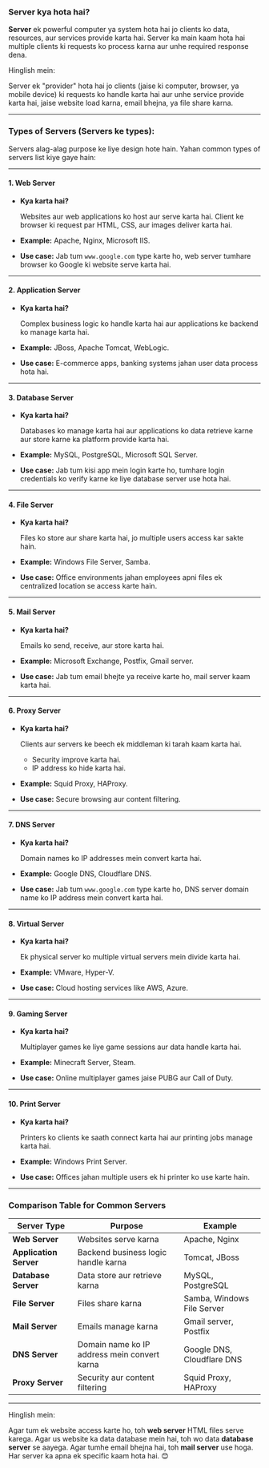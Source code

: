 ### **Server kya hota hai?**

**Server** ek powerful computer ya system hota hai jo clients ko data, resources, aur services provide karta hai. Server ka main kaam hota hai multiple clients ki requests ko process karna aur unhe required response dena.

Hinglish mein:

Server ek "provider" hota hai jo clients (jaise ki computer, browser, ya mobile device) ki requests ko handle karta hai aur unhe service provide karta hai, jaise website load karna, email bhejna, ya file share karna.

---

### **Types of Servers (Servers ke types):**

Servers alag-alag purpose ke liye design hote hain. Yahan common types of servers list kiye gaye hain:

---

#### **1. Web Server**

* **Kya karta hai?**

  Websites aur web applications ko host aur serve karta hai. Client ke browser ki request par HTML, CSS, aur images deliver karta hai.
* **Example:** Apache, Nginx, Microsoft IIS.
* **Use case:** Jab tum `www.google.com` type karte ho, web server tumhare browser ko Google ki website serve karta hai.

---

#### **2. Application Server**

* **Kya karta hai?**

  Complex business logic ko handle karta hai aur applications ke backend ko manage karta hai.
* **Example:** JBoss, Apache Tomcat, WebLogic.
* **Use case:** E-commerce apps, banking systems jahan user data process hota hai.

---

#### **3. Database Server**

* **Kya karta hai?**

  Databases ko manage karta hai aur applications ko data retrieve karne aur store karne ka platform provide karta hai.
* **Example:** MySQL, PostgreSQL, Microsoft SQL Server.
* **Use case:** Jab tum kisi app mein login karte ho, tumhare login credentials ko verify karne ke liye database server use hota hai.

---

#### **4. File Server**

* **Kya karta hai?**

  Files ko store aur share karta hai, jo multiple users access kar sakte hain.
* **Example:** Windows File Server, Samba.
* **Use case:** Office environments jahan employees apni files ek centralized location se access karte hain.

---

#### **5. Mail Server**

* **Kya karta hai?**

  Emails ko send, receive, aur store karta hai.
* **Example:** Microsoft Exchange, Postfix, Gmail server.
* **Use case:** Jab tum email bhejte ya receive karte ho, mail server kaam karta hai.

---

#### **6. Proxy Server**

* **Kya karta hai?**

  Clients aur servers ke beech ek middleman ki tarah kaam karta hai.

  * Security improve karta hai.
  * IP address ko hide karta hai.
* **Example:** Squid Proxy, HAProxy.
* **Use case:** Secure browsing aur content filtering.

---

#### **7. DNS Server**

* **Kya karta hai?**

  Domain names ko IP addresses mein convert karta hai.
* **Example:** Google DNS, Cloudflare DNS.
* **Use case:** Jab tum `www.google.com` type karte ho, DNS server domain name ko IP address mein convert karta hai.

---

#### **8. Virtual Server**

* **Kya karta hai?**

  Ek physical server ko multiple virtual servers mein divide karta hai.
* **Example:** VMware, Hyper-V.
* **Use case:** Cloud hosting services like AWS, Azure.

---

#### **9. Gaming Server**

* **Kya karta hai?**

  Multiplayer games ke liye game sessions aur data handle karta hai.
* **Example:** Minecraft Server, Steam.
* **Use case:** Online multiplayer games jaise PUBG aur Call of Duty.

---

#### **10. Print Server**

* **Kya karta hai?**

  Printers ko clients ke saath connect karta hai aur printing jobs manage karta hai.
* **Example:** Windows Print Server.
* **Use case:** Offices jahan multiple users ek hi printer ko use karte hain.

---

### **Comparison Table for Common Servers**

| **Server Type**        | **Purpose**                            | **Example**          |
| ---------------------------- | -------------------------------------------- | -------------------------- |
| **Web Server**         | Websites serve karna                         | Apache, Nginx              |
| **Application Server** | Backend business logic handle karna          | Tomcat, JBoss              |
| **Database Server**    | Data store aur retrieve karna                | MySQL, PostgreSQL          |
| **File Server**        | Files share karna                            | Samba, Windows File Server |
| **Mail Server**        | Emails manage karna                          | Gmail server, Postfix      |
| **DNS Server**         | Domain name ko IP address mein convert karna | Google DNS, Cloudflare DNS |
| **Proxy Server**       | Security aur content filtering               | Squid Proxy, HAProxy       |

---

Hinglish mein:

Agar tum ek website access karte ho, toh **web server** HTML files serve karega. Agar us website ka data database mein hai, toh wo data **database server** se aayega. Agar tumhe email bhejna hai, toh **mail server** use hoga. Har server ka apna ek specific kaam hota hai. 😊
